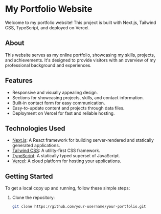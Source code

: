 # My Portfolio Website

Welcome to my portfolio website! This project is built with Next.js, Tailwind CSS, TypeScript, and deployed on Vercel.

## About

This website serves as my online portfolio, showcasing my skills, projects, and achievements. It's designed to provide visitors with an overview of my professional background and experiences.

## Features

- Responsive and visually appealing design.
- Sections for showcasing projects, skills, and contact information.
- Built-in contact form for easy communication.
- Easy-to-update content and projects through data files.
- Deployment on Vercel for fast and reliable hosting.

## Technologies Used

- [Next.js](https://nextjs.org/): A React framework for building server-rendered and statically generated applications.
- [Tailwind CSS](https://tailwindcss.com/): A utility-first CSS framework.
- [TypeScript](https://www.typescriptlang.org/): A statically typed superset of JavaScript.
- [Vercel](https://vercel.com/): A cloud platform for hosting your applications.

## Getting Started

To get a local copy up and running, follow these simple steps:

1. Clone the repository:
   ```bash
   git clone https://github.com/your-username/your-portfolio.git
